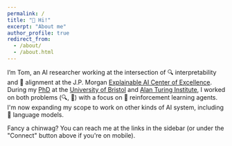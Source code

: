 ```yaml
---
permalink: /
title: "👋 Hi!"
excerpt: "About me"
author_profile: true
redirect_from: 
  - /about/
  - /about.html
---
```


I’m Tom, an AI researcher working at the intersection of 🔍 interpretability and 🎯 alignment at the J.P. Morgan [Explainable AI Center of Excellence](https://www.jpmorgan.com/technology/artificial-intelligence/initiatives/explainable-ai-center-of-excellence). During my [PhD](https://research-information.bris.ac.uk/en/studentTheses/tree-models-for-interpretable-agents) at the [University of Bristol](https://www.bristol.ac.uk/) and [Alan Turing Institute](https://www.turing.ac.uk/), I worked on both problems (🔍, 🎯) with a focus on 🤖 reinforcement learning agents. I'm now expanding my scope to work on other kinds of AI system, including 💬 language models.

Fancy a chinwag? You can reach me at the links in the sidebar (or under the "Connect" button above if you're on mobile).

<!-- ### 🐦 Twitter Feed

{::options parse_block_html="false" /}
<a class="twitter-timeline" data-width="500" data-theme="light" href="https://twitter.com/tom_bewley?ref_src=twsrc%5Etfw">tom_bewley</a> <script async src="https://platform.twitter.com/widgets.js" charset="utf-8"></script> -->
